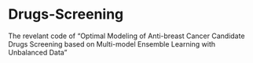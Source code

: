 # Drugs-Screening
The revelant code of “Optimal Modeling of Anti-breast Cancer Candidate Drugs Screening based on Multi-model Ensemble Learning with Unbalanced Data”
